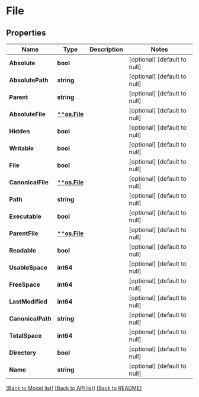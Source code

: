 # File

## Properties
Name | Type | Description | Notes
------------ | ------------- | ------------- | -------------
**Absolute** | **bool** |  | [optional] [default to null]
**AbsolutePath** | **string** |  | [optional] [default to null]
**Parent** | **string** |  | [optional] [default to null]
**AbsoluteFile** | [****os.File**](*os.File.md) |  | [optional] [default to null]
**Hidden** | **bool** |  | [optional] [default to null]
**Writable** | **bool** |  | [optional] [default to null]
**File** | **bool** |  | [optional] [default to null]
**CanonicalFile** | [****os.File**](*os.File.md) |  | [optional] [default to null]
**Path** | **string** |  | [optional] [default to null]
**Executable** | **bool** |  | [optional] [default to null]
**ParentFile** | [****os.File**](*os.File.md) |  | [optional] [default to null]
**Readable** | **bool** |  | [optional] [default to null]
**UsableSpace** | **int64** |  | [optional] [default to null]
**FreeSpace** | **int64** |  | [optional] [default to null]
**LastModified** | **int64** |  | [optional] [default to null]
**CanonicalPath** | **string** |  | [optional] [default to null]
**TotalSpace** | **int64** |  | [optional] [default to null]
**Directory** | **bool** |  | [optional] [default to null]
**Name** | **string** |  | [optional] [default to null]

[[Back to Model list]](../README.md#documentation-for-models) [[Back to API list]](../README.md#documentation-for-api-endpoints) [[Back to README]](../README.md)


